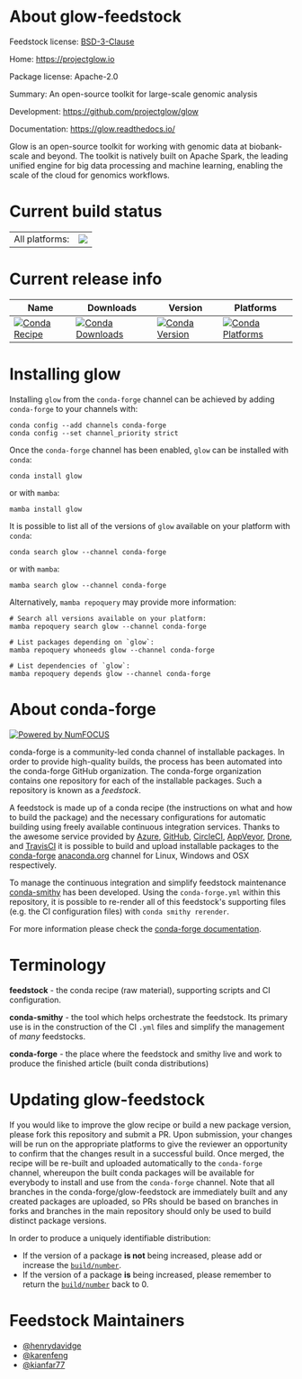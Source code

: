 About glow-feedstock
====================

Feedstock license: [BSD-3-Clause](https://github.com/conda-forge/glow-feedstock/blob/main/LICENSE.txt)

Home: https://projectglow.io

Package license: Apache-2.0

Summary: An open-source toolkit for large-scale genomic analysis

Development: https://github.com/projectglow/glow

Documentation: https://glow.readthedocs.io/

Glow is an open-source toolkit for working with genomic data at
biobank-scale and beyond. The toolkit is natively built on Apache Spark,
the leading unified engine for big data processing and machine learning,
enabling the scale of the cloud for genomics workflows.


Current build status
====================


<table><tr><td>All platforms:</td>
    <td>
      <a href="https://dev.azure.com/conda-forge/feedstock-builds/_build/latest?definitionId=12030&branchName=main">
        <img src="https://dev.azure.com/conda-forge/feedstock-builds/_apis/build/status/glow-feedstock?branchName=main">
      </a>
    </td>
  </tr>
</table>

Current release info
====================

| Name | Downloads | Version | Platforms |
| --- | --- | --- | --- |
| [![Conda Recipe](https://img.shields.io/badge/recipe-glow-green.svg)](https://anaconda.org/conda-forge/glow) | [![Conda Downloads](https://img.shields.io/conda/dn/conda-forge/glow.svg)](https://anaconda.org/conda-forge/glow) | [![Conda Version](https://img.shields.io/conda/vn/conda-forge/glow.svg)](https://anaconda.org/conda-forge/glow) | [![Conda Platforms](https://img.shields.io/conda/pn/conda-forge/glow.svg)](https://anaconda.org/conda-forge/glow) |

Installing glow
===============

Installing `glow` from the `conda-forge` channel can be achieved by adding `conda-forge` to your channels with:

```
conda config --add channels conda-forge
conda config --set channel_priority strict
```

Once the `conda-forge` channel has been enabled, `glow` can be installed with `conda`:

```
conda install glow
```

or with `mamba`:

```
mamba install glow
```

It is possible to list all of the versions of `glow` available on your platform with `conda`:

```
conda search glow --channel conda-forge
```

or with `mamba`:

```
mamba search glow --channel conda-forge
```

Alternatively, `mamba repoquery` may provide more information:

```
# Search all versions available on your platform:
mamba repoquery search glow --channel conda-forge

# List packages depending on `glow`:
mamba repoquery whoneeds glow --channel conda-forge

# List dependencies of `glow`:
mamba repoquery depends glow --channel conda-forge
```


About conda-forge
=================

[![Powered by
NumFOCUS](https://img.shields.io/badge/powered%20by-NumFOCUS-orange.svg?style=flat&colorA=E1523D&colorB=007D8A)](https://numfocus.org)

conda-forge is a community-led conda channel of installable packages.
In order to provide high-quality builds, the process has been automated into the
conda-forge GitHub organization. The conda-forge organization contains one repository
for each of the installable packages. Such a repository is known as a *feedstock*.

A feedstock is made up of a conda recipe (the instructions on what and how to build
the package) and the necessary configurations for automatic building using freely
available continuous integration services. Thanks to the awesome service provided by
[Azure](https://azure.microsoft.com/en-us/services/devops/), [GitHub](https://github.com/),
[CircleCI](https://circleci.com/), [AppVeyor](https://www.appveyor.com/),
[Drone](https://cloud.drone.io/welcome), and [TravisCI](https://travis-ci.com/)
it is possible to build and upload installable packages to the
[conda-forge](https://anaconda.org/conda-forge) [anaconda.org](https://anaconda.org/)
channel for Linux, Windows and OSX respectively.

To manage the continuous integration and simplify feedstock maintenance
[conda-smithy](https://github.com/conda-forge/conda-smithy) has been developed.
Using the ``conda-forge.yml`` within this repository, it is possible to re-render all of
this feedstock's supporting files (e.g. the CI configuration files) with ``conda smithy rerender``.

For more information please check the [conda-forge documentation](https://conda-forge.org/docs/).

Terminology
===========

**feedstock** - the conda recipe (raw material), supporting scripts and CI configuration.

**conda-smithy** - the tool which helps orchestrate the feedstock.
                   Its primary use is in the construction of the CI ``.yml`` files
                   and simplify the management of *many* feedstocks.

**conda-forge** - the place where the feedstock and smithy live and work to
                  produce the finished article (built conda distributions)


Updating glow-feedstock
=======================

If you would like to improve the glow recipe or build a new
package version, please fork this repository and submit a PR. Upon submission,
your changes will be run on the appropriate platforms to give the reviewer an
opportunity to confirm that the changes result in a successful build. Once
merged, the recipe will be re-built and uploaded automatically to the
`conda-forge` channel, whereupon the built conda packages will be available for
everybody to install and use from the `conda-forge` channel.
Note that all branches in the conda-forge/glow-feedstock are
immediately built and any created packages are uploaded, so PRs should be based
on branches in forks and branches in the main repository should only be used to
build distinct package versions.

In order to produce a uniquely identifiable distribution:
 * If the version of a package **is not** being increased, please add or increase
   the [``build/number``](https://docs.conda.io/projects/conda-build/en/latest/resources/define-metadata.html#build-number-and-string).
 * If the version of a package **is** being increased, please remember to return
   the [``build/number``](https://docs.conda.io/projects/conda-build/en/latest/resources/define-metadata.html#build-number-and-string)
   back to 0.

Feedstock Maintainers
=====================

* [@henrydavidge](https://github.com/henrydavidge/)
* [@karenfeng](https://github.com/karenfeng/)
* [@kianfar77](https://github.com/kianfar77/)

